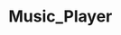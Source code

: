 # Music_Player                                
 
                                       
               
                                                                     
                                                  

